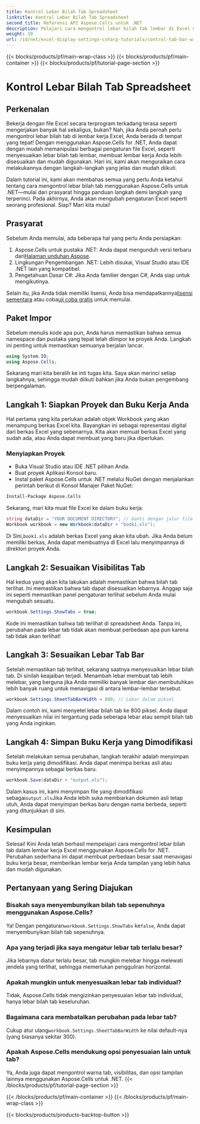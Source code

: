 ```yaml
---
title: Kontrol Lebar Bilah Tab Spreadsheet
linktitle: Kontrol Lebar Bilah Tab Spreadsheet
second_title: Referensi API Aspose.Cells untuk .NET
description: Pelajari cara mengontrol lebar bilah tab lembar di Excel menggunakan Aspose.Cells for .NET dengan tutorial langkah demi langkah ini. Sesuaikan file Excel Anda secara efisien.
weight: 10
url: /id/net/excel-display-settings-csharp-tutorials/control-tab-bar-width-of-spreadsheet/
---
```


{{< blocks/products/pf/main-wrap-class >}}
{{< blocks/products/pf/main-container >}}
{{< blocks/products/pf/tutorial-page-section >}}

# Kontrol Lebar Bilah Tab Spreadsheet

## Perkenalan

Bekerja dengan file Excel secara terprogram terkadang terasa seperti mengerjakan banyak hal sekaligus, bukan? Nah, jika Anda pernah perlu mengontrol lebar bilah tab di lembar kerja Excel, Anda berada di tempat yang tepat! Dengan menggunakan Aspose.Cells for .NET, Anda dapat dengan mudah memanipulasi berbagai pengaturan file Excel, seperti menyesuaikan lebar bilah tab lembar, membuat lembar kerja Anda lebih disesuaikan dan mudah digunakan. Hari ini, kami akan menguraikan cara melakukannya dengan langkah-langkah yang jelas dan mudah diikuti.

Dalam tutorial ini, kami akan membahas semua yang perlu Anda ketahui tentang cara mengontrol lebar bilah tab menggunakan Aspose.Cells untuk .NET—mulai dari prasyarat hingga panduan langkah demi langkah yang terperinci. Pada akhirnya, Anda akan mengubah pengaturan Excel seperti seorang profesional. Siap? Mari kita mulai!

## Prasyarat

Sebelum Anda memulai, ada beberapa hal yang perlu Anda persiapkan:

1.  Aspose.Cells untuk pustaka .NET: Anda dapat mengunduh versi terbaru dari[Halaman unduhan Aspose](https://releases.aspose.com/cells/net/).
2. Lingkungan Pengembangan .NET: Lebih disukai, Visual Studio atau IDE .NET lain yang kompatibel.
3. Pengetahuan Dasar C#: Jika Anda familier dengan C#, Anda siap untuk mengikutinya.

 Selain itu, jika Anda tidak memiliki lisensi, Anda bisa mendapatkannya[lisensi sementara](https://purchase.aspose.com/temporary-license/) atau coba[uji coba gratis](https://releases.aspose.com/) untuk memulai.

## Paket Impor

Sebelum menulis kode apa pun, Anda harus memastikan bahwa semua namespace dan pustaka yang tepat telah diimpor ke proyek Anda. Langkah ini penting untuk memastikan semuanya berjalan lancar.

```csharp
using System.IO;
using Aspose.Cells;
```

Sekarang mari kita beralih ke inti tugas kita. Saya akan merinci setiap langkahnya, sehingga mudah diikuti bahkan jika Anda bukan pengembang berpengalaman.

## Langkah 1: Siapkan Proyek dan Buku Kerja Anda

Hal pertama yang kita perlukan adalah objek Workbook yang akan menampung berkas Excel kita. Bayangkan ini sebagai representasi digital dari berkas Excel yang sebenarnya. Kita akan memuat berkas Excel yang sudah ada, atau Anda dapat membuat yang baru jika diperlukan.

### Menyiapkan Proyek

- Buka Visual Studio atau IDE .NET pilihan Anda.
- Buat proyek Aplikasi Konsol baru.
- Instal paket Aspose.Cells untuk .NET melalui NuGet dengan menjalankan perintah berikut di Konsol Manajer Paket NuGet:

```bash
Install-Package Aspose.Cells
```

Sekarang, mari kita muat file Excel ke dalam buku kerja:

```csharp
string dataDir = "YOUR DOCUMENT DIRECTORY"; // Ganti dengan jalur file Anda
Workbook workbook = new Workbook(dataDir + "book1.xls"); 
```

 Di Sini,`book1.xls` adalah berkas Excel yang akan kita ubah. Jika Anda belum memiliki berkas, Anda dapat membuatnya di Excel lalu menyimpannya di direktori proyek Anda.

## Langkah 2: Sesuaikan Visibilitas Tab

Hal kedua yang akan kita lakukan adalah memastikan bahwa bilah tab terlihat. Ini memastikan bahwa tab dapat disesuaikan lebarnya. Anggap saja ini seperti memastikan panel pengaturan terlihat sebelum Anda mulai mengubah sesuatu.

```csharp
workbook.Settings.ShowTabs = true;
```

Kode ini memastikan bahwa tab terlihat di spreadsheet Anda. Tanpa ini, perubahan pada lebar tab tidak akan membuat perbedaan apa pun karena tab tidak akan terlihat!

## Langkah 3: Sesuaikan Lebar Tab Bar

Setelah memastikan tab terlihat, sekarang saatnya menyesuaikan lebar bilah tab. Di sinilah keajaiban terjadi. Menambah lebar membuat tab lebih melebar, yang berguna jika Anda memiliki banyak lembar dan membutuhkan lebih banyak ruang untuk menavigasi di antara lembar-lembar tersebut.

```csharp
workbook.Settings.SheetTabBarWidth = 800; // Lebar dalam piksel
```

Dalam contoh ini, kami menyetel lebar bilah tab ke 800 piksel. Anda dapat menyesuaikan nilai ini tergantung pada seberapa lebar atau sempit bilah tab yang Anda inginkan.

## Langkah 4: Simpan Buku Kerja yang Dimodifikasi

Setelah melakukan semua perubahan, langkah terakhir adalah menyimpan buku kerja yang dimodifikasi. Anda dapat menimpa berkas asli atau menyimpannya sebagai berkas baru.

```csharp
workbook.Save(dataDir + "output.xls");
```

 Dalam kasus ini, kami menyimpan file yang dimodifikasi sebagai`output.xls`Jika Anda lebih suka membiarkan dokumen asli tetap utuh, Anda dapat menyimpan berkas baru dengan nama berbeda, seperti yang ditunjukkan di sini.

## Kesimpulan

Selesai! Kini Anda telah berhasil mempelajari cara mengontrol lebar bilah tab dalam lembar kerja Excel menggunakan Aspose.Cells for .NET. Perubahan sederhana ini dapat membuat perbedaan besar saat menavigasi buku kerja besar, memberikan lembar kerja Anda tampilan yang lebih halus dan mudah digunakan.

## Pertanyaan yang Sering Diajukan

### Bisakah saya menyembunyikan bilah tab sepenuhnya menggunakan Aspose.Cells?
 Ya! Dengan pengaturan`workbook.Settings.ShowTabs` ke`false`, Anda dapat menyembunyikan bilah tab sepenuhnya.

### Apa yang terjadi jika saya mengatur lebar tab terlalu besar?
Jika lebarnya diatur terlalu besar, tab mungkin melebar hingga melewati jendela yang terlihat, sehingga memerlukan pengguliran horizontal.

### Apakah mungkin untuk menyesuaikan lebar tab individual?
Tidak, Aspose.Cells tidak mengizinkan penyesuaian lebar tab individual, hanya lebar bilah tab keseluruhan.

### Bagaimana cara membatalkan perubahan pada lebar tab?
 Cukup atur ulang`workbook.Settings.SheetTabBarWidth` ke nilai default-nya (yang biasanya sekitar 300).

### Apakah Aspose.Cells mendukung opsi penyesuaian lain untuk tab?
Ya, Anda juga dapat mengontrol warna tab, visibilitas, dan opsi tampilan lainnya menggunakan Aspose.Cells untuk .NET.
{{< /blocks/products/pf/tutorial-page-section >}}

{{< /blocks/products/pf/main-container >}}
{{< /blocks/products/pf/main-wrap-class >}}

{{< blocks/products/products-backtop-button >}}
